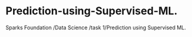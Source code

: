 # Prediction-using-Supervised-ML.
Sparks Foundation /Data Science /task 1/Prediction using Supervised ML.
